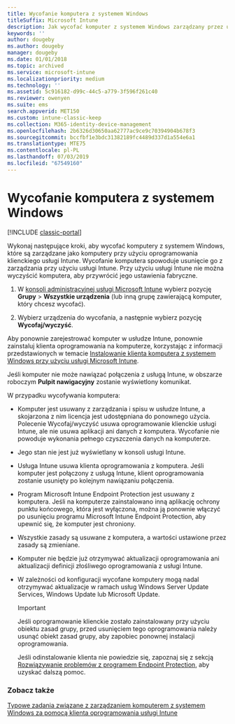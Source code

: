 ```yaml
---
title: Wycofanie komputera z systemem Windows
titleSuffix: Microsoft Intune
description: Jak wycofać komputer z systemem Windows zarządzany przez usługę Intune.
keywords: ''
author: dougeby
ms.author: dougeby
manager: dougeby
ms.date: 01/01/2018
ms.topic: archived
ms.service: microsoft-intune
ms.localizationpriority: medium
ms.technology: ''
ms.assetid: 5c916182-d99c-44c5-a779-3f596f261c40
ms.reviewer: owenyen
ms.suite: ems
search.appverid: MET150
ms.custom: intune-classic-keep
ms.collection: M365-identity-device-management
ms.openlocfilehash: 2b6326d30650aa62777ac9ce9c70394904b678f3
ms.sourcegitcommit: bccfbf1e3bdc31382189fc4489d337d1a554e6a1
ms.translationtype: MTE75
ms.contentlocale: pl-PL
ms.lasthandoff: 07/03/2019
ms.locfileid: "67549160"
---
```

# <a name="retire-a-windows-pc"></a>Wycofanie komputera z systemem Windows

[!INCLUDE [classic-portal](includes/classic-portal.md)]

Wykonaj następujące kroki, aby wycofać komputery z systemem Windows, które są zarządzane jako komputery przy użyciu oprogramowania klienckiego usługi Intune. Wycofanie komputera spowoduje usunięcie go z zarządzania przy użyciu usługi Intune. Przy użyciu usługi Intune nie można wyczyścić komputera, aby przywrócić jego ustawienia fabryczne.

1. W [konsoli administracyjnej usługi Microsoft Intune](https://manage.microsoft.com/) wybierz pozycję **Grupy** &gt; **Wszystkie urządzenia** (lub inną grupę zawierającą komputer, który chcesz wycofać).

2. Wybierz urządzenia do wycofania, a następnie wybierz pozycję **Wycofaj/wyczyść**.

Aby ponownie zarejestrować komputer w usłudze Intune, ponownie zainstaluj klienta oprogramowania na komputerze, korzystając z informacji przedstawionych w temacie [Instalowanie klienta komputera z systemem Windows przy użyciu usługi Microsoft Intune](install-the-windows-pc-client-with-microsoft-intune.md).

Jeśli komputer nie może nawiązać połączenia z usługą Intune, w obszarze roboczym **Pulpit nawigacyjny** zostanie wyświetlony komunikat.

W przypadku wycofywania komputera:

- Komputer jest usuwany z zarządzania i spisu w usłudze Intune, a skojarzona z nim licencja jest udostępniana do ponownego użycia. Polecenie Wycofaj/wyczyść usuwa oprogramowanie klienckie usługi Intune, ale nie usuwa aplikacji ani danych z komputera. Wycofanie nie powoduje wykonania pełnego czyszczenia danych na komputerze.

- Jego stan nie jest już wyświetlany w konsoli usługi Intune.

- Usługa Intune usuwa klienta oprogramowania z komputera. Jeśli komputer jest połączony z usługą Intune, klient oprogramowania zostanie usunięty po kolejnym nawiązaniu połączenia.

- Program Microsoft Intune Endpoint Protection jest usuwany z komputera. Jeśli na komputerze zainstalowano inną aplikację ochrony punktu końcowego, która jest wyłączona, można ją ponownie włączyć po usunięciu programu Microsoft Intune Endpoint Protection, aby upewnić się, że komputer jest chroniony.

- Wszystkie zasady są usuwane z komputera, a wartości ustawione przez zasady są zmieniane.

- Komputer nie będzie już otrzymywać aktualizacji oprogramowania ani aktualizacji definicji złośliwego oprogramowania z usługi Intune.

- W zależności od konfiguracji wycofane komputery mogą nadal otrzymywać aktualizacje w ramach usług Windows Server Update Services, Windows Update lub Microsoft Update.

    > [!IMPORTANT]
    > Jeśli oprogramowanie klienckie zostało zainstalowany przy użyciu obiektu zasad grupy, przed usunięciem tego oprogramowania należy usunąć obiekt zasad grupy, aby zapobiec ponownej instalacji oprogramowania.

    Jeśli odinstalowanie klienta nie powiedzie się, zapoznaj się z sekcją [Rozwiązywanie problemów z programem Endpoint Protection](/intune/troubleshoot-endpoint-protection-in-microsoft-intune), aby uzyskać dalszą pomoc.

### <a name="see-also"></a>Zobacz także

[Typowe zadania związane z zarządzaniem komputerem z systemem Windows za pomocą klienta oprogramowania usługi Intune](common-windows-pc-management-tasks-with-the-microsoft-intune-computer-client.md)
